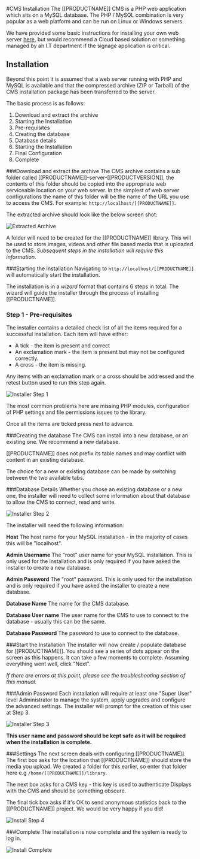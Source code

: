 <!--toc=getting_started-->
#CMS Installation
The [[PRODUCTNAME]] CMS is a PHP web application which sits on a MySQL database. The PHP / MySQL combination is very popular as a web platform and can be run on Linux or Windows servers.

We have provided some basic instructions for installing your own web server [here](install_environment.html), but would recommend a Cloud based solution or something managed by an I.T department if the signage application is critical.

## Installation
Beyond this point it is assumed that a web server running with PHP and MySQL is available and that the compressed archive (ZIP or Tarball) of the CMS installation package has been transferred to the server.

The basic process is as follows:
1. Download and extract the archive
2. Starting the Installation
3. Pre-requisites
4. Creating the database
5. Database details
6. Starting the Installation
7. Final Configuration
8. Complete

###Download and extract the archive
The CMS archive contains a sub folder called [[PRODUCTNAME]]-server-[[PRODUCTVERSION]], the contents of this folder should be copied into the appropriate web serviceable location on your web server. In the simplest of web server configurations the name of this folder will be the name of the URL you use to access the CMS. For example: `http://localhost/[[PRODUCTNAME]]`.

The extracted archive should look like the below screen shot:

![Extracted Archive](img/win32_install_extracted.png)

A folder will need to be created for the [[PRODUCTNAME]] library. This will be used to store images, videos and other file based media that is uploaded to the CMS. _Subsequent steps in the installation will require this information._

###Starting the Installation
Navigating to `http://localhost/[[PRODUCTNAME]]` will automatically start the installation.

The installation is in a _wizard_ format that contains 6 steps in total. The wizard will guide the installer through the process of installing [[PRODUCTNAME]].

### Step 1 - Pre-requisites
The installer contains a detailed check list of all the items required for a successful installation. Each item will have either:

* A tick - the item is present and correct
* An exclamation mark - the item is present but may not be configured correctly.
* A cross - the item is missing.

Any items with an exclamation mark or a cross should be addressed and the retest button used to run this step again.

![Installer Step 1](img/install_cms_step1.png)

The most common problems here are missing PHP modules, configuration of PHP settings and file permissions issues to the library.

Once all the items are ticked press next to advance.

###Creating the database
The CMS can install into a new database, or an existing one. We recommend a new database.

[[PRODUCTNAME]] does not prefix its table names and may conflict with content in an existing database.

The choice for a new or existing database can be made by switching between the two available tabs.

###Database Details
Whether you chose an existing database or a new one, the installer will need to collect some information about that database to allow the CMS to connect, read and write.

![Installer Step 2](img/install_cms_step2.png)

The installer will need the following information:

**Host**
The host name for your MySQL installation - in the majority of cases this will be "localhost".

**Admin Username**
The "root" user name for your MySQL installation. This is only used for the installation and is only required if you have asked the installer to create a new database.

**Admin Password**
The "root" password. This is only used for the installation and is only required if you have asked the installer to create a new database.

**Database Name**
The name for the CMS database.

**Database User name**
The user name for the CMS to use to connect to the database - usually this can be the same.

**Database Password**
The password to use to connect to the database.


###Start the Installation
The installer will now create / populate database for [[PRODUCTNAME]]. You should see a series of dots appear on the screen as this happens. It can take a few moments to complete. Assuming everything went well, click "Next".

_If there are errors at this point, please see the troubleshooting section of this manual._

###Admin Password
Each installation will require at least one "Super User" level Administrator to manage the system, apply upgrades and configure the advanced settings. The installer will prompt for the creation of this user at Step 3.

![Installer Step 3](img/install_cms_step3.png)

**This user name and password should be kept safe as it will be required when the installation is complete.**


###Settings
The next screen deals with configuring [[PRODUCTNAME]]. The first box asks for the location that [[PRODUCTNAME]] should store the media you upload. We created a folder for this earlier, so enter that folder here e.g `/home/[[PRODUCTNAME]]/library`.

The next box asks for a CMS key - this key is used to authenticate Displays with the CMS and should be something obscure. 

The final tick box asks if it's OK to send anonymous statistics back to the [[PRODUCTNAME]] project. We would be very happy if you did!

![Install Step 4](img/install_cms_step4.png)

###Complete
The installation is now complete and the system is ready to log in.

![Install Complete](img/install_cms_complete.png)